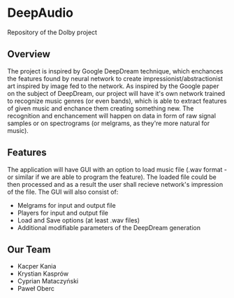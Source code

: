 # DeepAudio
Repository of the Dolby project
## Overview

The project is inspired by Google DeepDream technique, which enchances the features found by neural network to create impressionist/abstractionist art inspired by image fed to the network. As inspired by the Google paper on the subject of DeepDream, our project will have it's own network trained to recognize music genres (or even bands), which is able to extract features of given music and enchance them creating something new. The recognition and enchancement will happen on data in form of raw signal samples or on spectrograms (or melgrams, as they're more natural for music).

## Features

The application will have GUI with an option to load music file (.wav format - or similar if we are able to program the feature). The loaded file could be then processed and as a result the user shall recieve network's impression of the file. The GUI will also consist of:
* Melgrams for input and output file
* Players for input and output file
* Load and Save options (at least .wav files)
* Additional modifiable parameters of the DeepDream generation

## Our Team
* Kacper Kania
* Krystian Kasprów
* Cyprian Mataczyński
* Paweł Oberc
